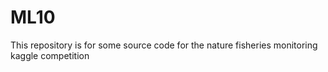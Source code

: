 # ML10
This repository is for some source code for the nature fisheries monitoring kaggle competition
